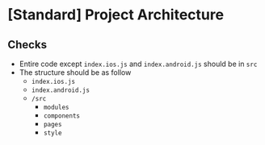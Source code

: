 # \[Standard\] Project Architecture

## Checks

* Entire code except `index.ios.js` and `index.android.js` should be in `src`
* The structure should be as follow
  * `index.ios.js`
  * `index.android.js`
  * `/src`
    * `modules`
    * `components`
    * `pages`
    * `style`

